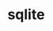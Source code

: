 ---
title: "sqlite"
layout: cache
categories: [package, develop-2023-12-17]
meta: {"versions": ["3.43.2"], "compilers": ["apple-clang@=15.0.0", "cce@=15.0.1", "gcc@=10.3.0", "gcc@=11.1.0", "gcc@=11.3.0", "gcc@=11.4.0", "gcc@=12.3.0", "gcc@=7.3.1", "gcc@=7.5.0", "gcc@=9.4.0", "oneapi@=2023.2.0"], "oss": ["amzn2", "rhel8", "sle_hpc15", "ubuntu18.04", "ubuntu20.04", "ubuntu22.04", "ventura"], "platforms": ["darwin", "linux"], "targets": ["aarch64", "neoverse_n1", "neoverse_v1", "ppc64le", "x86_64_v3", "x86_64_v4", "zen4"], "stacks": ["aws-isc", "aws-isc-aarch64", "build_systems", "data-vis-sdk", "developer-tools", "e4s", "e4s-cray-rhel", "e4s-cray-sles", "e4s-neoverse_v1", "e4s-oneapi", "e4s-power", "e4s-rocm-external", "ml-darwin-aarch64-mps", "ml-linux-x86_64-cpu", "ml-linux-x86_64-cuda", "ml-linux-x86_64-rocm", "radiuss", "radiuss-aws", "radiuss-aws-aarch64", "root", "tutorial"], "num_specs": 15, "num_specs_by_stack": {"root": 15, "ml-darwin-aarch64-mps": 1, "aws-isc-aarch64": 2, "radiuss-aws-aarch64": 2, "aws-isc": 1, "radiuss-aws": 1, "e4s-cray-rhel": 1, "e4s-cray-sles": 1, "radiuss": 1, "developer-tools": 1, "build_systems": 1, "e4s-neoverse_v1": 1, "e4s-power": 1, "data-vis-sdk": 1, "e4s": 1, "e4s-rocm-external": 1, "e4s-oneapi": 1, "ml-linux-x86_64-cpu": 1, "ml-linux-x86_64-rocm": 1, "ml-linux-x86_64-cuda": 1, "tutorial": 2}}
spec_details: [{"hash": "2trno276eyacngme6n7j25jifkqspd5f", "compiler": "apple-clang@=15.0.0", "versions": ["3.43.2"], "os": "ventura", "platform": "darwin", "target": "aarch64", "variants": ["build_system=autotools", "+column_metadata", "+dynamic_extensions", "+fts", "~functions", "+rtree"], "stacks": ["root", "ml-darwin-aarch64-mps"], "size": "-", "tarball": "https://binaries.spack.io/develop-2023-12-17/build_cache/darwin-ventura-aarch64/apple-clang-15.0.0/sqlite-3.43.2/darwin-ventura-aarch64-apple-clang-15.0.0-sqlite-3.43.2-2trno276eyacngme6n7j25jifkqspd5f.spack"}, {"hash": "nlqqwmtp4zwohqchbrntpsp6muncd5zk", "compiler": "gcc@=7.3.1", "versions": ["3.43.2"], "os": "amzn2", "platform": "linux", "target": "aarch64", "variants": ["build_system=autotools", "+column_metadata", "+dynamic_extensions", "+fts", "~functions", "+rtree"], "stacks": ["root", "aws-isc-aarch64", "radiuss-aws-aarch64"], "size": "-", "tarball": "https://binaries.spack.io/develop-2023-12-17/build_cache/linux-amzn2-aarch64/gcc-7.3.1/sqlite-3.43.2/linux-amzn2-aarch64-gcc-7.3.1-sqlite-3.43.2-nlqqwmtp4zwohqchbrntpsp6muncd5zk.spack"}, {"hash": "hvaik2cate6rcu3ecjulevb67ctjz4fn", "compiler": "gcc@=7.3.1", "versions": ["3.43.2"], "os": "amzn2", "platform": "linux", "target": "neoverse_n1", "variants": ["build_system=autotools", "+column_metadata", "+dynamic_extensions", "+fts", "~functions", "+rtree"], "stacks": ["root", "aws-isc-aarch64", "radiuss-aws-aarch64"], "size": "-", "tarball": "https://binaries.spack.io/develop-2023-12-17/build_cache/linux-amzn2-neoverse_n1/gcc-7.3.1/sqlite-3.43.2/linux-amzn2-neoverse_n1-gcc-7.3.1-sqlite-3.43.2-hvaik2cate6rcu3ecjulevb67ctjz4fn.spack"}, {"hash": "c7w3vb7u2hfbeznz5wpcf633s6ksvgoq", "compiler": "gcc@=7.3.1", "versions": ["3.43.2"], "os": "amzn2", "platform": "linux", "target": "x86_64_v3", "variants": ["build_system=autotools", "+column_metadata", "+dynamic_extensions", "+fts", "~functions", "+rtree"], "stacks": ["root", "aws-isc", "radiuss-aws"], "size": "-", "tarball": "https://binaries.spack.io/develop-2023-12-17/build_cache/linux-amzn2-x86_64_v3/gcc-7.3.1/sqlite-3.43.2/linux-amzn2-x86_64_v3-gcc-7.3.1-sqlite-3.43.2-c7w3vb7u2hfbeznz5wpcf633s6ksvgoq.spack"}, {"hash": "bd5jfaw3oaujueojzxo4cqbbaoz5wfjv", "compiler": "cce@=15.0.1", "versions": ["3.43.2"], "os": "rhel8", "platform": "linux", "target": "zen4", "variants": ["build_system=autotools", "+column_metadata", "+dynamic_extensions", "+fts", "~functions", "+rtree"], "stacks": ["root", "e4s-cray-rhel"], "size": "-", "tarball": "https://binaries.spack.io/develop-2023-12-17/build_cache/linux-rhel8-zen4/cce-15.0.1/sqlite-3.43.2/linux-rhel8-zen4-cce-15.0.1-sqlite-3.43.2-bd5jfaw3oaujueojzxo4cqbbaoz5wfjv.spack"}, {"hash": "vptletqu4ycj2dg44jdyes6ykggohhwe", "compiler": "gcc@=10.3.0", "versions": ["3.43.2"], "os": "sle_hpc15", "platform": "linux", "target": "x86_64_v4", "variants": ["build_system=autotools", "+column_metadata", "+dynamic_extensions", "+fts", "~functions", "+rtree"], "stacks": ["root", "e4s-cray-sles"], "size": "-", "tarball": "https://binaries.spack.io/develop-2023-12-17/build_cache/linux-sle_hpc15-x86_64_v4/gcc-10.3.0/sqlite-3.43.2/linux-sle_hpc15-x86_64_v4-gcc-10.3.0-sqlite-3.43.2-vptletqu4ycj2dg44jdyes6ykggohhwe.spack"}, {"hash": "xnungvwdgyg25ixxzuh7d6ihm2rzgptq", "compiler": "gcc@=7.5.0", "versions": ["3.43.2"], "os": "ubuntu18.04", "platform": "linux", "target": "x86_64_v3", "variants": ["build_system=autotools", "+column_metadata", "+dynamic_extensions", "+fts", "~functions", "+rtree"], "stacks": ["root", "radiuss", "developer-tools", "build_systems"], "size": "-", "tarball": "https://binaries.spack.io/develop-2023-12-17/build_cache/linux-ubuntu18.04-x86_64_v3/gcc-7.5.0/sqlite-3.43.2/linux-ubuntu18.04-x86_64_v3-gcc-7.5.0-sqlite-3.43.2-xnungvwdgyg25ixxzuh7d6ihm2rzgptq.spack"}, {"hash": "qspem3votx76juvnd27vs5wahh2z4u65", "compiler": "gcc@=11.4.0", "versions": ["3.43.2"], "os": "ubuntu20.04", "platform": "linux", "target": "neoverse_v1", "variants": ["build_system=autotools", "+column_metadata", "+dynamic_extensions", "+fts", "~functions", "+rtree"], "stacks": ["root", "e4s-neoverse_v1"], "size": "-", "tarball": "https://binaries.spack.io/develop-2023-12-17/build_cache/linux-ubuntu20.04-neoverse_v1/gcc-11.4.0/sqlite-3.43.2/linux-ubuntu20.04-neoverse_v1-gcc-11.4.0-sqlite-3.43.2-qspem3votx76juvnd27vs5wahh2z4u65.spack"}, {"hash": "sw4auwjliy5ajvdmy4dcoqycujp6a4ju", "compiler": "gcc@=9.4.0", "versions": ["3.43.2"], "os": "ubuntu20.04", "platform": "linux", "target": "ppc64le", "variants": ["build_system=autotools", "+column_metadata", "+dynamic_extensions", "+fts", "~functions", "+rtree"], "stacks": ["root", "e4s-power"], "size": "-", "tarball": "https://binaries.spack.io/develop-2023-12-17/build_cache/linux-ubuntu20.04-ppc64le/gcc-9.4.0/sqlite-3.43.2/linux-ubuntu20.04-ppc64le-gcc-9.4.0-sqlite-3.43.2-sw4auwjliy5ajvdmy4dcoqycujp6a4ju.spack"}, {"hash": "5cnlqv2cryoghweri2jghuazwwabku6q", "compiler": "gcc@=11.1.0", "versions": ["3.43.2"], "os": "ubuntu20.04", "platform": "linux", "target": "x86_64_v3", "variants": ["build_system=autotools", "+column_metadata", "+dynamic_extensions", "+fts", "~functions", "+rtree"], "stacks": ["root", "data-vis-sdk"], "size": "-", "tarball": "https://binaries.spack.io/develop-2023-12-17/build_cache/linux-ubuntu20.04-x86_64_v3/gcc-11.1.0/sqlite-3.43.2/linux-ubuntu20.04-x86_64_v3-gcc-11.1.0-sqlite-3.43.2-5cnlqv2cryoghweri2jghuazwwabku6q.spack"}, {"hash": "v6nga4v7vxijxcom6kllzyneblfgeayk", "compiler": "gcc@=11.4.0", "versions": ["3.43.2"], "os": "ubuntu20.04", "platform": "linux", "target": "x86_64_v3", "variants": ["build_system=autotools", "+column_metadata", "+dynamic_extensions", "+fts", "~functions", "+rtree"], "stacks": ["root", "e4s", "e4s-rocm-external"], "size": "-", "tarball": "https://binaries.spack.io/develop-2023-12-17/build_cache/linux-ubuntu20.04-x86_64_v3/gcc-11.4.0/sqlite-3.43.2/linux-ubuntu20.04-x86_64_v3-gcc-11.4.0-sqlite-3.43.2-v6nga4v7vxijxcom6kllzyneblfgeayk.spack"}, {"hash": "zf6s4bq4wll4y4bggzpcvv6fz5zri65a", "compiler": "oneapi@=2023.2.0", "versions": ["3.43.2"], "os": "ubuntu20.04", "platform": "linux", "target": "x86_64_v3", "variants": ["build_system=autotools", "+column_metadata", "+dynamic_extensions", "+fts", "~functions", "+rtree"], "stacks": ["root", "e4s-oneapi"], "size": "-", "tarball": "https://binaries.spack.io/develop-2023-12-17/build_cache/linux-ubuntu20.04-x86_64_v3/oneapi-2023.2.0/sqlite-3.43.2/linux-ubuntu20.04-x86_64_v3-oneapi-2023.2.0-sqlite-3.43.2-zf6s4bq4wll4y4bggzpcvv6fz5zri65a.spack"}, {"hash": "vyjgmnipy5zfk7ekbapmlrwzv5psm3vc", "compiler": "gcc@=11.3.0", "versions": ["3.43.2"], "os": "ubuntu22.04", "platform": "linux", "target": "x86_64_v3", "variants": ["build_system=autotools", "+column_metadata", "+dynamic_extensions", "+fts", "~functions", "+rtree"], "stacks": ["root", "ml-linux-x86_64-cpu", "ml-linux-x86_64-rocm", "ml-linux-x86_64-cuda"], "size": "-", "tarball": "https://binaries.spack.io/develop-2023-12-17/build_cache/linux-ubuntu22.04-x86_64_v3/gcc-11.3.0/sqlite-3.43.2/linux-ubuntu22.04-x86_64_v3-gcc-11.3.0-sqlite-3.43.2-vyjgmnipy5zfk7ekbapmlrwzv5psm3vc.spack"}, {"hash": "amcsuvbaypzyx4y35ng5c2bjztcjttcs", "compiler": "gcc@=11.4.0", "versions": ["3.43.2"], "os": "ubuntu22.04", "platform": "linux", "target": "x86_64_v3", "variants": ["build_system=autotools", "+column_metadata", "+dynamic_extensions", "+fts", "~functions", "+rtree"], "stacks": ["root", "tutorial"], "size": "-", "tarball": "https://binaries.spack.io/develop-2023-12-17/build_cache/linux-ubuntu22.04-x86_64_v3/gcc-11.4.0/sqlite-3.43.2/linux-ubuntu22.04-x86_64_v3-gcc-11.4.0-sqlite-3.43.2-amcsuvbaypzyx4y35ng5c2bjztcjttcs.spack"}, {"hash": "ue5byfzjk33jzpvuhjwovq7dx2uvwp4b", "compiler": "gcc@=12.3.0", "versions": ["3.43.2"], "os": "ubuntu22.04", "platform": "linux", "target": "x86_64_v3", "variants": ["build_system=autotools", "+column_metadata", "+dynamic_extensions", "+fts", "~functions", "+rtree"], "stacks": ["root", "tutorial"], "size": "-", "tarball": "https://binaries.spack.io/develop-2023-12-17/build_cache/linux-ubuntu22.04-x86_64_v3/gcc-12.3.0/sqlite-3.43.2/linux-ubuntu22.04-x86_64_v3-gcc-12.3.0-sqlite-3.43.2-ue5byfzjk33jzpvuhjwovq7dx2uvwp4b.spack"}]
---